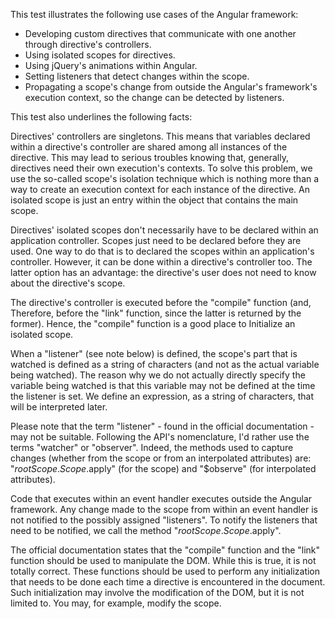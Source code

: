 This test illustrates the following use cases of the Angular framework:

* Developing custom directives that communicate with one another through directive's controllers.
* Using isolated scopes for directives.
* Using jQuery's animations within Angular.
* Setting listeners that detect changes within the scope.
* Propagating a scope's change from outside the Angular's framework's execution context, so the change can be detected by listeners.

This test also underlines the following facts:

Directives' controllers are singletons. This means that variables declared within a directive's controller are shared among all instances of the directive. This may lead to serious troubles knowing that, generally, directives need their own execution's contexts. To solve this problem, we use the so-called scope's isolation technique which is nothing more than a way to create an execution context for each instance of the directive. An isolated scope is just an entry within the object that contains the main scope.

Directives' isolated scopes don't necessarily have to be declared within an application controller. Scopes just need to be declared before they are used. One way to do that is to declared the scopes within an application's controller. However, it can be done within a directive's controller too. The latter option has an advantage: the directive's user does not need to know about the directive's scope.

The directive's controller is executed before the "compile" function (and, Therefore, before the "link" function, since the latter is returned by the former). Hence, the "compile" function is a good place to Initialize an isolated scope.

When a "listener" (see note below) is defined, the scope's part that is watched is defined as a string of characters (and not as the actual variable being watched). The reason why we do not actually directly specify the variable being watched is that this variable may not be defined at the time the listener is set. We define an expression, as a string of characters, that will be interpreted later.

Please note that the term "listener" - found in the official documentation - may not be suitable. Following the API's nomenclature, I'd rather use the terms "watcher" or "observer". Indeed, the methods used to capture changes (whether from the scope or from an interpolated attributes) are: "$rootScope.Scope.$apply" (for the scope) and "$observe" (for interpolated attributes).

Code that executes within an event handler executes outside the Angular framework. Any change made to the scope from within an event handler is not notified to the possibly assigned "listeners". To notify the listeners that need to be notified, we call the method "$rootScope.Scope.$apply".

The official documentation states that the "compile" function and the "link" function should be used to manipulate the DOM. While this is true, it is not totally correct. These functions should be used to perform any initialization that needs to be done each time a directive is encountered in the document. Such initialization may involve the modification of the DOM, but it is not limited to. You may, for example, modify the scope.
